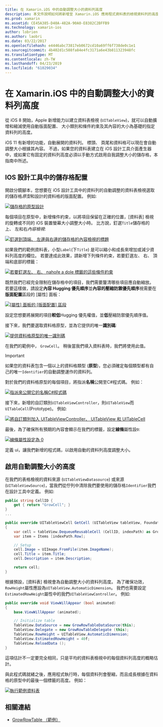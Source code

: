```yaml
---
title: 在 Xamarin.iOS 中的自動調整大小的資料列高度
description: 本文件說明如何將新增至 Xamarin.iOS 應用程式資料表的檢視資料列的高度會根據的內容而有所不同。 它討論 「 iOS 設計工具中的資料格版面配置] 和 [啟用自動調整大小的高度。
ms.prod: xamarin
ms.assetid: CE45A385-D40A-482A-90A0-E8382C2BFFB9
ms.technology: xamarin-ios
author: lobrien
ms.author: laobri
ms.date: 03/22/2017
ms.openlocfilehash: e4446abc73817eb0672cd10a69ff6f738de0c1e1
ms.sourcegitcommit: 4b402d1c508fa84e4fc3171a6e43b811323948fc
ms.translationtype: MT
ms.contentlocale: zh-TW
ms.lasthandoff: 04/23/2019
ms.locfileid: "61029034"
---
```

# <a name="auto-sizing-row-height-in-xamarinios"></a>在 Xamarin.iOS 中的自動調整大小的資料列高度

從 iOS 8 開始，Apple 新增能力以建立資料表檢視 (`UITableView`)，就可以自動擴增和縮減使用自動版面配置、 大小類別和條件約束及其內容的大小為基礎的指定資料列的高度。

iOS 11 有新增的功能，自動展開的資料列。 標頭、 頁尾和資料格可以現在會自動調整大小根據其內容。 不過，如果您的資料表建立在 iOS 設計工具介面產生器中，或如果它有固定的資料列高度必須以手動方式啟用自我調整大小的儲存格，本指南中所述。

## <a name="cell-layout-in-the-ios-designer"></a>IOS 設計工具中的儲存格配置

開啟分鏡腳本，您想要在 iOS 設計工具中的資料列的自動調整的資料表檢視選取的儲存格*原型*和設計的資料格的版面配置。 例如: 

[![](autosizing-row-height-images/table01.png "儲存格的原型設計")](autosizing-row-height-images/table01.png#lightbox)

每個項目在原型中，新增條件約束，以將項目保留在正確的位置，[資料表] 檢視的旋轉或不同的 iOS 裝置螢幕大小調整大小時。 比方說，釘選`Title`儲存格的上、 左和右*內容檢視*:

[![](autosizing-row-height-images/table02.png "釘選到頂端、 左邊與右邊的儲存格的內容檢視的標題")](autosizing-row-height-images/table02.png#lightbox)

如果我們的範例資料表，小型`Label`(下`Title`) 是可以縮小和成長來增加或減少資料列高度的欄位。 若要達成此效果，請新增下列條件約束，若要釘選左、 右、 頂端和底部的標籤：

[![](autosizing-row-height-images/table03.png "若要釘選左、 右、 nahoře a dole 標籤的這些條件約束")](autosizing-row-height-images/table03.png#lightbox)

既然我們已經完全限制在儲存格中的項目，我們需要釐清哪些項目應自動縮放。 若要這樣做，請設定**內容 Hugging 優先順序**並**內容的壓縮防禦優先順序**視需要在**版面配置**區段的 [屬性] 面板：

[![](autosizing-row-height-images/table03a.png "[屬性] 面板的 [版面配置] 區段")](autosizing-row-height-images/table03a.png#lightbox)

設定您想要將展開的項目**較低**Hugging 優先權值，並**低**壓縮防禦優先順序值。

接下來，我們要選取資料格原型，並為它提供的唯一**識別碼**:

[![](autosizing-row-height-images/table04.png "提供資料格原型的唯一識別碼")](autosizing-row-height-images/table04.png#lightbox)

在我們的範例中， `GrowCell`。 稍後當我們填入資料表時，我們將使用此值。

> [!IMPORTANT]
> 如果您的資料表包含一個以上的資料格類型 (**原型**)，您必須確定每個類型都有自己的唯一`Identifier`的自動調整運作的資料列。

對於我們的資料格原型的每個項目，將指派**名稱**公開至C#程式碼。 例如：

[![](autosizing-row-height-images/table05.png "指派來公開它的名稱C#程式碼")](autosizing-row-height-images/table05.png#lightbox)

接下來，新增的自訂類別`UITableViewController`，則`UITableView`而`UITableCell`(Prototype)。 例如:  

[![](autosizing-row-height-images/table06.png "將自訂類別加入 UITableViewController、 UITableView 和 UITableCell")](autosizing-row-height-images/table06.png#lightbox)

最後，為了確保所有預期的內容會顯示在我們的標籤，設定**線條**屬性設`0`:

[![](autosizing-row-height-images/table06.png "線條屬性設定為 0")](autosizing-row-height-images/table06a.png#lightbox)

定義 ui，讓我們新增的程式碼，以啟用自動的資料列高度調整大小。

## <a name="enabling-auto-resizing-height"></a>啟用自動調整大小的高度

在我們的表格檢視的資料來源 (`UITableViewDatasource`) 或來源 (`UITableViewSource`)，當我們從佇列中清除我們要使用的儲存格`Identifier`我們在設計工具中定義。 例如: 

```csharp
public string CellID {
    get { return "GrowCell"; }
}
...

public override UITableViewCell GetCell (UITableView tableView, Foundation.NSIndexPath indexPath)
{
    var cell = tableView.DequeueReusableCell (CellID, indexPath) as GrowRowTableCell;
    var item = Items [indexPath.Row];

    // Setup
    cell.Image = UIImage.FromFile(item.ImageName);
    cell.Title = item.Title;
    cell.Description = item.Description;

    return cell;
}
```

根據預設，[資料表] 檢視會為自動調整大小的資料列高度。 為了確保功效，`RowHeight`屬性應設為`UITableView.AutomaticDimension`。 我們也需要設定`EstimatedRowHeight`屬性中的我們`UITableViewController`。 例如: 

```csharp
public override void ViewWillAppear (bool animated)
{
    base.ViewWillAppear (animated);

    // Initialize table
    TableView.DataSource = new GrowRowTableDataSource(this);
    TableView.Delegate = new GrowRowTableDelegate (this);
    TableView.RowHeight = UITableView.AutomaticDimension;
    TableView.EstimatedRowHeight = 40f;
    TableView.ReloadData ();
}
```

這項估計不一定要完全相同，只是平均的資料表檢視中的每個資料列高度的概略估計。

與此程式碼就緒之後，應用程式執行時，每個資料列會壓縮，而且成長根據在資料格的原型中的最後一個標籤的高度。 例如：

[![](autosizing-row-height-images/table07.png "執行範例資料表")](autosizing-row-height-images/table07.png#lightbox)


## <a name="related-links"></a>相關連結

- [GrowRowTable （範例）](https://developer.xamarin.com/samples/monotouch/GrowRowTable/)
